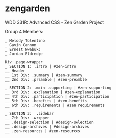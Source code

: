 # zengarden
WDD 331R: Advanced CSS - Zen Garden Project

<!--List of Team Members -->
Group 4 Members:
```
_ Melody Tolentino
_ Gavin Cannon
_ Ernest Nwabuko
_ Jordan Eldredge
```

<!--The following text is meant as a quick reference guide for the Zen Garden HTML layout-->
```
Div .page-wrapper
_ SECTION 1: .intro | #zen-intro
__ Header
__ 1st Div: .summary | #zen-summary
__ 2nd Div: .preamble | #zen-preamble

_ SECTION 2: .main .supporting | #zen-supporting
__ 3rd Div: .explanation | #zen-explanation
__ 4th Div: .participation | #zen-participation
__ 5th Div: .benefits | #zen-benefits
__ 6th Div: .requirements | #zen-requirements

_ SECTION 3:  .sidebar
__ 7th Div: .wrapper
__ .design-selection | #design-selection
__ .design-archives | #design-archives
__ .zen-resources | #zen-resources
```
